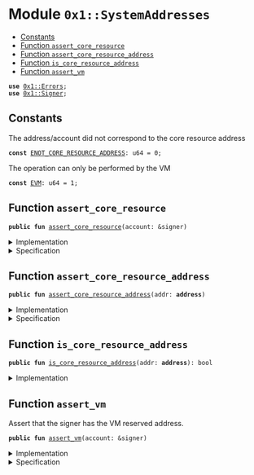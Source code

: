 
<a name="0x1_SystemAddresses"></a>

# Module `0x1::SystemAddresses`



-  [Constants](#@Constants_0)
-  [Function `assert_core_resource`](#0x1_SystemAddresses_assert_core_resource)
-  [Function `assert_core_resource_address`](#0x1_SystemAddresses_assert_core_resource_address)
-  [Function `is_core_resource_address`](#0x1_SystemAddresses_is_core_resource_address)
-  [Function `assert_vm`](#0x1_SystemAddresses_assert_vm)


<pre><code><b>use</b> <a href="../MoveStdlib/Errors.md#0x1_Errors">0x1::Errors</a>;
<b>use</b> <a href="../MoveStdlib/Signer.md#0x1_Signer">0x1::Signer</a>;
</code></pre>



<a name="@Constants_0"></a>

## Constants


<a name="0x1_SystemAddresses_ENOT_CORE_RESOURCE_ADDRESS"></a>

The address/account did not correspond to the core resource address


<pre><code><b>const</b> <a href="SystemAddresses.md#0x1_SystemAddresses_ENOT_CORE_RESOURCE_ADDRESS">ENOT_CORE_RESOURCE_ADDRESS</a>: u64 = 0;
</code></pre>



<a name="0x1_SystemAddresses_EVM"></a>

The operation can only be performed by the VM


<pre><code><b>const</b> <a href="SystemAddresses.md#0x1_SystemAddresses_EVM">EVM</a>: u64 = 1;
</code></pre>



<a name="0x1_SystemAddresses_assert_core_resource"></a>

## Function `assert_core_resource`



<pre><code><b>public</b> <b>fun</b> <a href="SystemAddresses.md#0x1_SystemAddresses_assert_core_resource">assert_core_resource</a>(account: &signer)
</code></pre>



<details>
<summary>Implementation</summary>


<pre><code><b>public</b> <b>fun</b> <a href="SystemAddresses.md#0x1_SystemAddresses_assert_core_resource">assert_core_resource</a>(account: &signer) {
    <a href="SystemAddresses.md#0x1_SystemAddresses_assert_core_resource_address">assert_core_resource_address</a>(<a href="../MoveStdlib/Signer.md#0x1_Signer_address_of">Signer::address_of</a>(account))
}
</code></pre>



</details>

<details>
<summary>Specification</summary>



<pre><code><b>pragma</b> opaque;
<b>include</b> <a href="SystemAddresses.md#0x1_SystemAddresses_AbortsIfNotCoreResource">AbortsIfNotCoreResource</a> {addr: <a href="../MoveStdlib/Signer.md#0x1_Signer_address_of">Signer::address_of</a>(account) };
</code></pre>



</details>

<a name="0x1_SystemAddresses_assert_core_resource_address"></a>

## Function `assert_core_resource_address`



<pre><code><b>public</b> <b>fun</b> <a href="SystemAddresses.md#0x1_SystemAddresses_assert_core_resource_address">assert_core_resource_address</a>(addr: <b>address</b>)
</code></pre>



<details>
<summary>Implementation</summary>


<pre><code><b>public</b> <b>fun</b> <a href="SystemAddresses.md#0x1_SystemAddresses_assert_core_resource_address">assert_core_resource_address</a>(addr: <b>address</b>) {
    <b>assert</b>!(<a href="SystemAddresses.md#0x1_SystemAddresses_is_core_resource_address">is_core_resource_address</a>(addr), <a href="../MoveStdlib/Errors.md#0x1_Errors_requires_address">Errors::requires_address</a>(<a href="SystemAddresses.md#0x1_SystemAddresses_ENOT_CORE_RESOURCE_ADDRESS">ENOT_CORE_RESOURCE_ADDRESS</a>))
}
</code></pre>



</details>

<details>
<summary>Specification</summary>



<pre><code><b>pragma</b> opaque;
<b>include</b> <a href="SystemAddresses.md#0x1_SystemAddresses_AbortsIfNotCoreResource">AbortsIfNotCoreResource</a>;
</code></pre>


Specifies that a function aborts if the account does not have the root address.


<a name="0x1_SystemAddresses_AbortsIfNotCoreResource"></a>


<pre><code><b>schema</b> <a href="SystemAddresses.md#0x1_SystemAddresses_AbortsIfNotCoreResource">AbortsIfNotCoreResource</a> {
    addr: <b>address</b>;
    <b>aborts_if</b> addr != @CoreResources <b>with</b> <a href="../MoveStdlib/Errors.md#0x1_Errors_REQUIRES_ADDRESS">Errors::REQUIRES_ADDRESS</a>;
}
</code></pre>



</details>

<a name="0x1_SystemAddresses_is_core_resource_address"></a>

## Function `is_core_resource_address`



<pre><code><b>public</b> <b>fun</b> <a href="SystemAddresses.md#0x1_SystemAddresses_is_core_resource_address">is_core_resource_address</a>(addr: <b>address</b>): bool
</code></pre>



<details>
<summary>Implementation</summary>


<pre><code><b>public</b> <b>fun</b> <a href="SystemAddresses.md#0x1_SystemAddresses_is_core_resource_address">is_core_resource_address</a>(addr: <b>address</b>): bool {
    addr == @CoreResources
}
</code></pre>



</details>

<a name="0x1_SystemAddresses_assert_vm"></a>

## Function `assert_vm`

Assert that the signer has the VM reserved address.


<pre><code><b>public</b> <b>fun</b> <a href="SystemAddresses.md#0x1_SystemAddresses_assert_vm">assert_vm</a>(account: &signer)
</code></pre>



<details>
<summary>Implementation</summary>


<pre><code><b>public</b> <b>fun</b> <a href="SystemAddresses.md#0x1_SystemAddresses_assert_vm">assert_vm</a>(account: &signer) {
    <b>assert</b>!(<a href="../MoveStdlib/docs/Signer.md#0x1_Signer_address_of">Signer::address_of</a>(account) == @VMReserved, <a href="../../../../../../../aptos-framework/releases/artifacts/current/build/MoveStdlib/Errors.md#0x1_Errors_requires_address">Errors::requires_address</a>(<a href="SystemAddresses.md#0x1_SystemAddresses_EVM">EVM</a>))
}
</code></pre>



</details>

<details>
<summary>Specification</summary>



<pre><code><b>pragma</b> opaque;
<b>include</b> <a href="SystemAddresses.md#0x1_SystemAddresses_AbortsIfNotVM">AbortsIfNotVM</a>;
</code></pre>


Specifies that a function aborts if the account does not have the VM reserved address.


<a name="0x1_SystemAddresses_AbortsIfNotVM"></a>


<pre><code><b>schema</b> <a href="SystemAddresses.md#0x1_SystemAddresses_AbortsIfNotVM">AbortsIfNotVM</a> {
    account: signer;
    <b>aborts_if</b> <a href="../MoveStdlib/docs/Signer.md#0x1_Signer_address_of">Signer::address_of</a>(account) != @VMReserved <b>with</b> <a href="../../../../../../../aptos-framework/releases/artifacts/current/build/MoveStdlib/Errors.md#0x1_Errors_REQUIRES_ADDRESS">Errors::REQUIRES_ADDRESS</a>;
}
</code></pre>



</details>


[//]: # ("File containing references which can be used from documentation")
[ACCESS_CONTROL]: https://github.com/diem/dip/blob/main/dips/dip-2.md
[ROLE]: https://github.com/diem/dip/blob/main/dips/dip-2.md#roles
[PERMISSION]: https://github.com/diem/dip/blob/main/dips/dip-2.md#permissions
